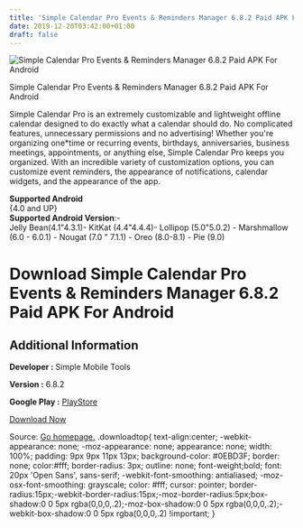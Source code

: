 ```yaml
---
title: 'Simple Calendar Pro Events & Reminders Manager 6.8.2 Paid APK For Android'
date: 2019-12-20T03:42:00+01:00
draft: false
---
```


![Simple Calendar Pro Events & Reminders Manager 6.8.2 Paid APK For Android](https://i1.wp.com/apkhome.net/wp-content/uploads/2019/12/Simple-Calendar-Pro-Events-Reminders-Manager-6.8.2-Paid.png "Simple Calendar Pro Events & Reminders Manager 6.8.2 Paid APK For Android")

  

Simple Calendar Pro Events & Reminders Manager 6.8.2 Paid APK For Android

Simple Calendar Pro is an extremely customizable and lightweight offline calendar designed to do exactly what a calendar should do. No complicated features, unnecessary permissions and no advertising! Whether you're organizing one\*time or recurring events, birthdays, anniversaries, business meetings, appointments, or anything else, Simple Calendar Pro keeps you organized. With an incredible variety of customization options, you can customize event reminders, the appearance of notifications, calendar widgets, and the appearance of the app.

**Supported Android**  
{4.0 and UP}  
**Supported Android Version**:-  
Jelly Bean(4.1"4.3.1)- KitKat (4.4"4.4.4)- Lollipop (5.0"5.0.2) - Marshmallow (6.0 - 6.0.1) - Nougat (7.0 " 7.1.1) - Oreo (8.0-8.1) - Pie (9.0)

Download Simple Calendar Pro Events & Reminders Manager 6.8.2 Paid APK For Android
==================================================================================

Additional Information
----------------------

**Developer :** Simple Mobile Tools

**Version :** 6.8.2

**Google Play :** [PlayStore](https://play.google.com/store/apps/details?id=com.simplemobiletools.calendar.pro&hl=en)

  

[Download Now](https://store4app.co/post/simple-calendar-pro-events-amp-reminders-manager-6-8-2-paid-apk-for-android_1576786876)

  
Source: [Go homepage.](https://store4app.co/post/simple-calendar-pro-events-amp-reminders-manager-6-8-2-paid-apk-for-android_1576786876) .downloadtop{ text-align:center; -webkit-appearance: none; -moz-appearance: none; appearance: none; width: 100%; padding: 9px 9px 11px 13px; background-color: #0EBD3F; border: none; color:#fff; border-radius: 3px; outline: none; font-weight;bold; font: 20px 'Open Sans', sans-serif; -webkit-font-smoothing: antialiased; -moz-osx-font-smoothing: grayscale; color: #fff; cursor: pointer; border-radius:15px;-webkit-border-radius:15px;-moz-border-radius:5px;box-shadow:0 0 5px rgba(0,0,0,.2);-moz-box-shadow:0 0 5px rgba(0,0,0,.2);-webkit-box-shadow:0 0 5px rgba(0,0,0,.2) !important; }